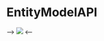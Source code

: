 # EntityModelAPI

--> [![](https://jitpack.io/v/gamebacon/EntityModelAPI.svg)](https://jitpack.io/#gamebacon/EntityModelAPI) <--

